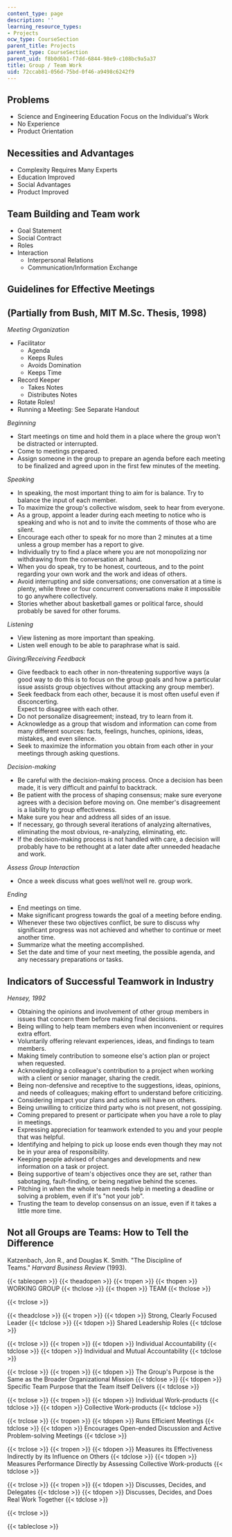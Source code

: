 ```yaml
---
content_type: page
description: ''
learning_resource_types:
- Projects
ocw_type: CourseSection
parent_title: Projects
parent_type: CourseSection
parent_uid: f8b0d6b1-f7dd-6844-98e9-c108bc9a5a37
title: Group / Team Work
uid: 72ccab81-056d-75bd-0f46-a9498c6242f9
---
```


Problems
--------

*   Science and Engineering Education Focus on the Individual's Work
*   No Experience
*   Product Orientation

Necessities and Advantages
--------------------------

*   Complexity Requires Many Experts
*   Education Improved
*   Social Advantages
*   Product Improved

Team Building and Team work
---------------------------

*   Goal Statement
*   Social Contract
*   Roles
*   Interaction
    *   Interpersonal Relations
    *   Communication/Information Exchange

Guidelines for Effective Meetings
---------------------------------

(Partially from Bush, MIT M.Sc. Thesis, 1998)
---------------------------------------------

_Meeting Organization_

*   Facilitator
    *   Agenda
    *   Keeps Rules
    *   Avoids Domination
    *   Keeps Time
*   Record Keeper
    *   Takes Notes
    *   Distributes Notes
*   Rotate Roles!
*   Running a Meeting: See Separate Handout

_Beginning_

*   Start meetings on time and hold them in a place where the group won't be distracted or interrupted.
*   Come to meetings prepared.
*   Assign someone in the group to prepare an agenda before each meeting to be finalized and agreed upon in the first few minutes of the meeting.

_Speaking_

*   In speaking, the most important thing to aim for is balance. Try to balance the input of each member.
*   To maximize the group's collective wisdom, seek to hear from everyone.
*   As a group, appoint a leader during each meeting to notice who is speaking and who is not and to invite the comments of those who are silent.
*   Encourage each other to speak for no more than 2 minutes at a time unless a group member has a report to give.
*   Individually try to find a place where you are not monopolizing nor withdrawing from the conversation at hand.
*   When you do speak, try to be honest, courteous, and to the point regarding your own work and the work and ideas of others.
*   Avoid interrupting and side conversations; one conversation at a time is plenty, while three or four concurrent conversations make it impossible to go anywhere collectively.
*   Stories whether about basketball games or political farce, should probably be saved for other forums.

_Listening_

*   View listening as more important than speaking.
*   Listen well enough to be able to paraphrase what is said.

_Giving/Receiving Feedback_

*   Give feedback to each other in non-threatening supportive ways (a good way to do this is to focus on the group goals and how a particular issue assists group objectives without attacking any group member).
*   Seek feedback from each other, because it is most often useful even if disconcerting.  
    Expect to disagree with each other.
*   Do not personalize disagreement; instead, try to learn from it.
*   Acknowledge as a group that wisdom and information can come from many different sources: facts, feelings, hunches, opinions, ideas, mistakes, and even silence.
*   Seek to maximize the information you obtain from each other in your meetings through asking questions.

_Decision-making_

*   Be careful with the decision-making process. Once a decision has been made, it is very difficult and painful to backtrack.
*   Be patient with the process of shaping consensus; make sure everyone agrees with a decision before moving on. One member's disagreement is a liability to group effectiveness.
*   Make sure you hear and address all sides of an issue.
*   If necessary, go through several iterations of analyzing alternatives, eliminating the most obvious, re-analyzing, eliminating, etc.
*   If the decision-making process is not handled with care, a decision will probably have to be rethought at a later date after unneeded headache and work.

_Assess Group Interaction_

*   Once a week discuss what goes well/not well re. group work.

_Ending_

*   End meetings on time.
*   Make significant progress towards the goal of a meeting before ending.
*   Whenever these two objectives conflict, be sure to discuss why significant progress was not achieved and whether to continue or meet another time.
*   Summarize what the meeting accomplished.
*   Set the date and time of your next meeting, the possible agenda, and any necessary preparations or tasks.

Indicators of Successful Teamwork in Industry
---------------------------------------------

_Hensey, 1992_

*   Obtaining the opinions and involvement of other group members in issues that concern them before making final decisions.
*   Being willing to help team members even when inconvenient or requires extra effort.
*   Voluntarily offering relevant experiences, ideas, and findings to team members.
*   Making timely contribution to someone else's action plan or project when requested.
*   Acknowledging a colleague's contribution to a project when working with a client or senior manager, sharing the credit.
*   Being non-defensive and receptive to the suggestions, ideas, opinions, and needs of colleagues; making effort to understand before criticizing.
*   Considering impact your plans and actions will have on others.
*   Being unwilling to criticize third party who is not present, not gossiping.
*   Coming prepared to present or participate when you have a role to play in meetings.
*   Expressing appreciation for teamwork extended to you and your people that was helpful.
*   Identifying and helping to pick up loose ends even though they may not be in your area of responsibility.
*   Keeping people advised of changes and developments and new information on a task or project.
*   Being supportive of team's objectives once they are set, rather than sabotaging, fault-finding, or being negative behind the scenes.
*   Pitching in when the whole team needs help in meeting a deadline or solving a problem, even if it's "not your job".
*   Trusting the team to develop consensus on an issue, even if it takes a little more time.

Not all Groups are Teams: How to Tell the Difference
----------------------------------------------------

Katzenbach, Jon R., and Douglas K. Smith. "The Discipline of Teams." _Harvard Business Review_ (1993).

{{< tableopen >}}
{{< theadopen >}}
{{< tropen >}}
{{< thopen >}}
WORKING GROUP
{{< thclose >}}
{{< thopen >}}
TEAM
{{< thclose >}}

{{< trclose >}}

{{< theadclose >}}
{{< tropen >}}
{{< tdopen >}}
Strong, Clearly Focused Leader
{{< tdclose >}}
{{< tdopen >}}
Shared Leadership Roles
{{< tdclose >}}

{{< trclose >}}
{{< tropen >}}
{{< tdopen >}}
Individual Accountability
{{< tdclose >}}
{{< tdopen >}}
Individual and Mutual Accountability
{{< tdclose >}}

{{< trclose >}}
{{< tropen >}}
{{< tdopen >}}
The Group's Purpose is the Same as the Broader Organizational Mission
{{< tdclose >}}
{{< tdopen >}}
Specific Team Purpose that the Team itself Delivers
{{< tdclose >}}

{{< trclose >}}
{{< tropen >}}
{{< tdopen >}}
Individual Work-products
{{< tdclose >}}
{{< tdopen >}}
Collective Work-products
{{< tdclose >}}

{{< trclose >}}
{{< tropen >}}
{{< tdopen >}}
Runs Efficient Meetings
{{< tdclose >}}
{{< tdopen >}}
Encourages Open-ended Discussion and Active Problem-solving Meetings
{{< tdclose >}}

{{< trclose >}}
{{< tropen >}}
{{< tdopen >}}
Measures its Effectiveness Indirectly by its Influence on Others
{{< tdclose >}}
{{< tdopen >}}
Measures Performance Directly by Assessing Collective Work-products
{{< tdclose >}}

{{< trclose >}}
{{< tropen >}}
{{< tdopen >}}
Discusses, Decides, and Delegates
{{< tdclose >}}
{{< tdopen >}}
Discusses, Decides, and Does Real Work Together
{{< tdclose >}}

{{< trclose >}}

{{< tableclose >}}